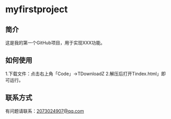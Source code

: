 # myfirstproject
## 简介
这是我的第一个GitHub项目，用于实现XXX功能。

## 如何使用
1.下载文件：点击右上角「Code」→TDownloadZ
2.解压后打开Tindex.html」即可运行。
## 联系方式
有问题请联系：2073024907@qq.com
